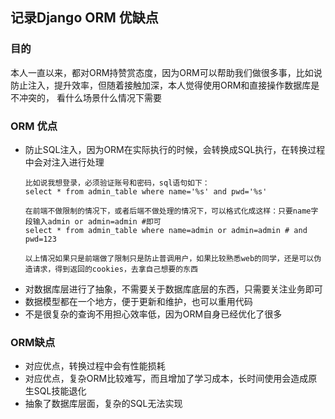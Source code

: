 ## 记录Django ORM 优缺点


### 目的
本人一直以来，都对ORM持赞赏态度，因为ORM可以帮助我们做很多事，比如说防止注入，提升效率，但随着接触加深，本人觉得使用ORM和直接操作数据库是不冲突的，
看什么场景什么情况下需要



### ORM 优点
* 防止SQL注入，因为ORM在实际执行的时候，会转换成SQL执行，在转换过程中会对注入进行处理
  ```
  比如说我想登录，必须验证账号和密码，sql语句如下：
  select * from admin_table where name='%s' and pwd='%s'

  在前端不做限制的情况下，或者后端不做处理的情况下，可以格式化成这样：只要name字段输入admin or admin=admin #即可
  select * from admin_table where name=admin or admin=admin # and pwd=123

  以上情况如果只是前端做了限制只是防止普调用户，如果比较熟悉web的同学，还是可以伪造请求，得到返回的cookies，去拿自己想要的东西
  ```
* 对数据库层进行了抽象，不需要关于数据库底层的东西，只需要关注业务即可
* 数据模型都在一个地方，便于更新和维护，也可以重用代码
* 不是很复杂的查询不用担心效率低，因为ORM自身已经优化了很多


### ORM缺点
* 对应优点，转换过程中会有性能损耗
* 对应优点，复杂ORM比较难写，而且增加了学习成本，长时间使用会造成原生SQL技能退化
* 抽象了数据库层面，复杂的SQL无法实现
